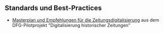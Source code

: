 ## Standards und Best-Practices

* [Masterplan und Empfehlungen für die Zeitungsdigitalisierung](https://www.zeitschriftendatenbank.de/zeitungsdigitalisierung/) aus dem DFG-Pilotprojekt "Digitalisierung historischer Zeitungen"
